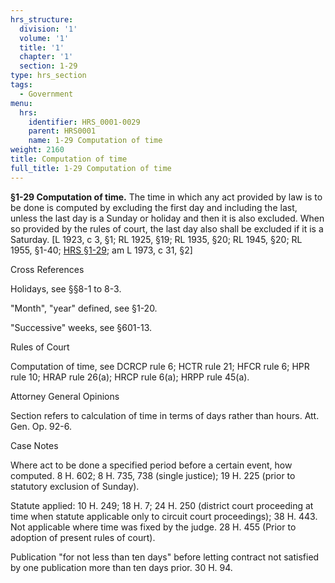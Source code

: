 ```yaml
---
hrs_structure:
  division: '1'
  volume: '1'
  title: '1'
  chapter: '1'
  section: 1-29
type: hrs_section
tags:
  - Government
menu:
  hrs:
    identifier: HRS_0001-0029
    parent: HRS0001
    name: 1-29 Computation of time
weight: 2160
title: Computation of time
full_title: 1-29 Computation of time
---
```

**§1-29 Computation of time.** The time in which any act provided by law is to be done is computed by excluding the first day and including the last, unless the last day is a Sunday or holiday and then it is also excluded. When so provided by the rules of court, the last day also shall be excluded if it is a Saturday. [L 1923, c 3, §1; RL 1925, §19; RL 1935, §20; RL 1945, §20; RL 1955, §1-40; [HRS §1-29](/title-1/chapter-1/section-1-29/); am L 1973, c 31, §2]

Cross References

Holidays, see §§8-1 to 8-3.

"Month", "year" defined, see §1-20.

"Successive" weeks, see §601-13.

Rules of Court

Computation of time, see DCRCP rule 6; HCTR rule 21; HFCR rule 6; HPR rule 10; HRAP rule 26(a); HRCP rule 6(a); HRPP rule 45(a).

Attorney General Opinions

Section refers to calculation of time in terms of days rather than hours. Att. Gen. Op. 92-6.

Case Notes

Where act to be done a specified period before a certain event, how computed. 8 H. 602; 8 H. 735, 738 (single justice); 19 H. 225 (prior to statutory exclusion of Sunday).

Statute applied: 10 H. 249; 18 H. 7; 24 H. 250 (district court proceeding at time when statute applicable only to circuit court proceedings); 38 H. 443\. Not applicable where time was fixed by the judge. 28 H. 455 (Prior to adoption of present rules of court).

Publication "for not less than ten days" before letting contract not satisfied by one publication more than ten days prior. 30 H. 94.